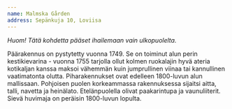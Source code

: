 ```yaml
---
name: Malmska Gården
address: Sepänkuja 10, Loviisa
---
```

*Huom! Tätä kohdetta pääset ihailemaan vain ulkopuolelta.*

Päärakennus on pystytetty vuonna 1749. Se on toiminut alun perin kestikievarina - vuonna 1755 tarjolla ollut kolmen ruokalajin hyvä ateria kotikaljan kanssa maksoi vähemmän kuin jumprullinen viinaa tai kannullinen vaatimatonta olutta. Piharakennukset ovat edelleen 1800-luvun alun mallissaan. Pohjoisen puolen korkeammassa rakennuksessa sijaitsi aitta, talli, navetta ja heinälato. Etelänpuolella olivat paakarintupa ja vaunuliiterit. Sievä huvimaja on peräisin 1800-luvun lopulta.
